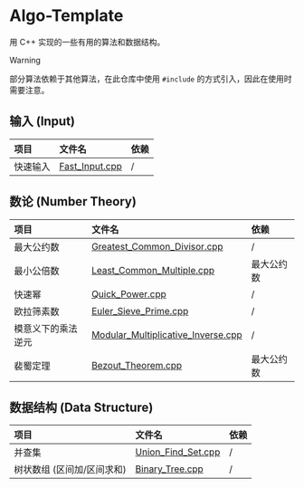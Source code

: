 # Algo-Template

用 C++ 实现的一些有用的算法和数据结构。

> [!WARNING]
> 部分算法依赖于其他算法，在此仓库中使用 `#include` 的方式引入，因此在使用时需要注意。

## 输入 (Input)

| 项目 | 文件名 | 依赖 |
| :--- | :--- | :--- |
| 快速输入 | [Fast_Input.cpp](./Input/Fast_Input.cpp) | / |

## 数论 (Number Theory)

| 项目 | 文件名 | 依赖 |
| :--- | :--- | :--- |
| 最大公约数 | [Greatest_Common_Divisor.cpp](./Number_Theory/Greatest_Common_Divisor.cpp) | / |
| 最小公倍数 | [Least_Common_Multiple.cpp](./Number_Theory/Least_Common_Multiple.cpp) | 最大公约数 |
| 快速幂 | [Quick_Power.cpp](./Number_Theory/Quick_Power.cpp) | / |
| 欧拉筛素数 | [Euler_Sieve_Prime.cpp](./Number_Theory/Euler_Sieve_Prime.cpp) | / |
| 模意义下的乘法逆元 | [Modular_Multiplicative_Inverse.cpp](./Number_Theory/Modular_Multiplicative_Inverse.cpp) | / |
| 裴蜀定理 | [Bezout_Theorem.cpp](./Number_Theory/Bezout_Theorem.cpp) | 最大公约数 |

## 数据结构 (Data Structure)

| 项目 | 文件名 | 依赖 |
| :--- | :--- | :--- |
| 并查集 | [Union_Find_Set.cpp](./Data_Structure/Union_Find_Set.cpp) | / |
| 树状数组 (区间加/区间求和) | [Binary_Tree.cpp](/Data_Structure/Binary_Tree.cpp) | / |
